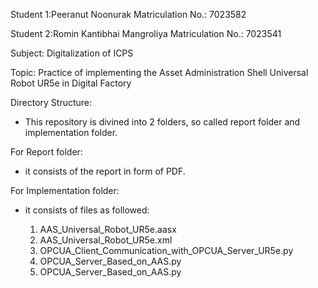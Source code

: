 Student 1:Peeranut Noonurak 
Matriculation No.: 7023582

Student 2:Romin Kantibhai Mangroliya 
Matriculation No.: 7023541

Subject: Digitalization of ICPS

Topic: Practice of implementing the Asset Administration Shell Universal Robot UR5e in Digital Factory

Directory Structure:

- This repository is divined into 2 folders, so called report folder and implementation folder.

For Report folder: 

- it consists of the report in form of PDF.

For Implementation folder:

- it consists of files as followed:

    1. AAS_Universal_Robot_UR5e.aasx 
    2. AAS_Universal_Robot_UR5e.xml
    3. OPCUA_Client_Communication_with_OPCUA_Server_UR5e.py
    4. OPCUA_Server_Based_on_AAS.py
    5. OPCUA_Server_Based_on_AAS.py
